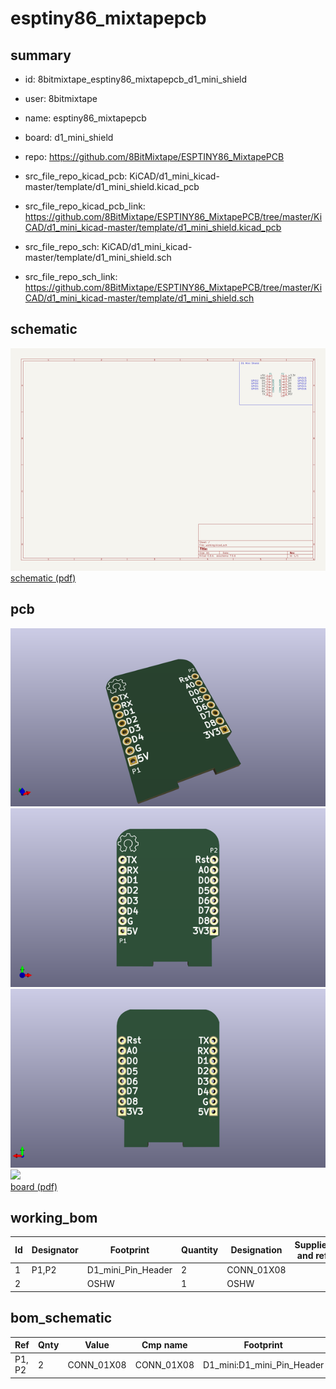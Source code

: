 # esptiny86_mixtapepcb
 
## summary 
* id: 8bitmixtape_esptiny86_mixtapepcb_d1_mini_shield
* user: 8bitmixtape
* name: esptiny86_mixtapepcb
* board: d1_mini_shield
* repo: https://github.com/8BitMixtape/ESPTINY86_MixtapePCB
* src_file_repo_kicad_pcb: KiCAD/d1_mini_kicad-master/template/d1_mini_shield.kicad_pcb
* src_file_repo_kicad_pcb_link: https://github.com/8BitMixtape/ESPTINY86_MixtapePCB/tree/master/KiCAD/d1_mini_kicad-master/template/d1_mini_shield.kicad_pcb


* src_file_repo_sch: KiCAD/d1_mini_kicad-master/template/d1_mini_shield.sch
* src_file_repo_sch_link: https://github.com/8BitMixtape/ESPTINY86_MixtapePCB/tree/master/KiCAD/d1_mini_kicad-master/template/d1_mini_shield.sch

## schematic  
![](working_schematic_600.png)  
[schematic (pdf)](working_schematic.pdf)  

## pcb  
![](working_3d_600.png) 
![](working_3d_front_600.png)  
![](working_3d_back_600.png)  
![](working_600.png)  
[board (pdf)](working.pdf)  

## working_bom
| Id | Designator | Footprint | Quantity | Designation | Supplier and ref |  | None | 
| --- | --- | --- | --- | --- | --- | --- | --- | 
| 1 | P1,P2 | D1_mini_Pin_Header | 2 | CONN_01X08 |  |  | [''] | 
| 2 |  | OSHW | 1 | OSHW |  |  | [''] | 


## bom_schematic
| Ref | Qnty | Value | Cmp name | Footprint | Description | Vendor | DNP | 
| --- | --- | --- | --- | --- | --- | --- | --- | 
| P1, P2 | 2 | CONN_01X08 | CONN_01X08 | D1_mini:D1_mini_Pin_Header |  |  |  | 

